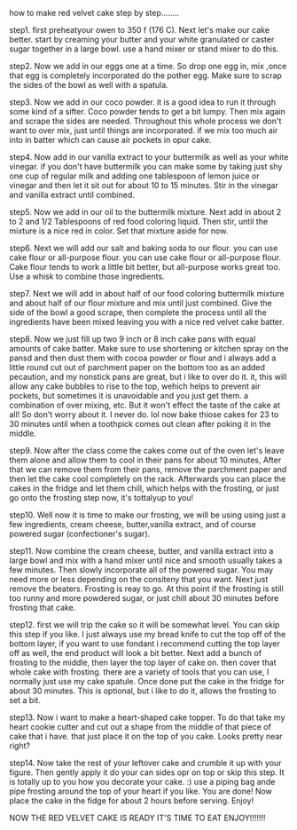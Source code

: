 how to make red velvet cake step by step........


step1. first preheatyour owen to 350 f (176 C). Next let's make our cake better. start by creaming your butter and your white granulated or caster sugar together in a large bowl. use a hand mixer or stand mixer to do this.

step2. Now we add in our eggs one at a time. So drop one egg in, mix ,once that egg is completely incorporated do the pother egg. Make sure to scrap the sides of the bowl as well with a spatula.

step3. Now we add in our coco powder. it is a good idea to run it through some kind of a sifter. Coco powder tends to get a bit lumpy. Then mix again and scrape the sides are needed. Throughout this whole process we don't want to over mix, just until things are incorporated. if we mix too much air into in batter which can cause air pockets in opur cake.

step4. Now add in our vanilla extract to your buttermilk as well as your white vinegar. if you don't have buttermilk you can make some by taking just shy one cup of regular milk and adding one tablespoon of lemon juice or vinegar and then let it sit out for about 10 to 15 minutes. Stir in the vinegar and vanilla extract until combined.

step5. Now we add in our oil to the buttermilk mixture. Next add in about 2 to 2 and 1/2 Tablespoons of red food coloring liquid. Then stir, until the mixture is a nice red in color. Set that mixture aside for now.

step6. Next we will add our salt and baking soda to our flour. you can use cake flour or all-purpose flour. you can use cake flour or all-purpose flour. Cake flour tends to work a little bit better, but all-purpose works great too. Use a whisk to combine those ingredients.

step7. Next we will add in about half of our food coloring buttermilk mixture and about half of our flour mixture and mix until just combined. Give the side of the bowl a good scrape, then complete the process until all the ingredients have been mixed leaving you with a nice red velvet cake batter.

step8. Now we just fill up two 9 inch or 8 inch cake pans with equal amounts of cake batter. Make sure to use shortening or kitchen spray on the pansd and then dust them with cocoa powder or flour and i always add a little round cut out of parchment paper on the bottom too as an added pecaution, and my nonstick pans are great, but i like to over do it. it, this will allow any cake bubbles to rise to the top, wehich helps to prevent air pockets, but sometimes it is unavoidable and you just get them. a combination of over mixing, etc. But it won't effect the taste of the cake at all! So don't worry about it. I never do. lol now bake thiose cakes for 23 to 30 minutes until when a toothpick comes out clean after poking it in the middle.

step9. Now after the class come the cakes come out of the oven let's leave them alone and allow them to cool in their pans for about 10 minutes, After that we can remove them from their pans, remove the parchment paper and then let the cake cool completely on the rack. Afterwards you can place the cakes in the fridge and let them chill, which helps with the frosting, or just go onto the frosting step now, it's tottalyup to you!

step10. Well now it is time to make our frosting, we will be using using just a few ingredients, cream cheese, butter,vanilla extract, and of course powered sugar (confectioner's sugar).

step11. Now combine the cream cheese, butter, and vanilla extract into a large bowl and mix with a hand mixer until nice and smooth usually takes a few minutes. Then slowly incorporate all of the powered sugar. You may need more or less depending on the consiteny that you want. Next just remove the beaters. Frosting is reay to go. At this point if the frosting is still too runny and more powdered sugar, or just chill about 30 minutes before frosting that cake.

step12. first we will trip the cake so it will be somewhat level. You can skip this step if you like. I just always use my bread knife to cut the top off of the bottom layer, if you want to use fondant i recommend cutting the top layer off as well, the end product will look a bit better. Next add a bunch of frosting to the middle, then layer the top layer of cake on. then cover that whole cake  with frosting. there are a variety of tools that you can use, I normally just use my cake spatule. Once done put the cake in the fridge for about 30 minutes. This is optional, but i like to do it, allows the frosting to set a bit.

step13. Now i want to make a heart-shaped cake topper. To do that take my heart cookie cutter and cut out a shape from the middle of that piece of cake that i have. that just place it on the top of you cake. Looks pretty near right? 

step14. Now take the rest of your leftover cake and crumble it up with your figure. Then gently apply it do your can sides opr on top or skip this step. It is totally up to you how you decorate your cake. :) use a piping bag ande pipe frosting around the top of your heart if you like. You are done! Now place the cake in the fidge for about 2 hours before serving. Enjoy!




NOW THE RED VELVET CAKE IS READY IT'S TIME TO EAT ENJOY!!!!!!!
